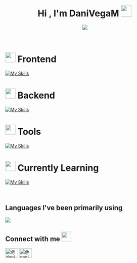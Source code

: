 <h1 align="center">Hi , I'm DaniVegaM <img src="https://media.giphy.com/media/hvRJCLFzcasrR4ia7z/giphy.gif" width="35"></h1>
<p align="center">
  <a href="https://github.com/DenverCoder1/readme-typing-svg"><img src="https://readme-typing-svg.herokuapp.com?font=Time+New+Roman&color=%23C8BE25&size=25&center=true&vCenter=true&width=600&height=100&lines=FullStack+Developer;Computational+Systems+Engineering+Student;self-taught+Programmer;Always+learning+new+things"></a>
</p>

<br>

# <img src = "https://media2.giphy.com/media/QssGEmpkyEOhBCb7e1/giphy.gif?cid=ecf05e47a0n3gi1bfqntqmob8g9aid1oyj2wr3ds3mg700bl&rid=giphy.gif" width = 32px> Frontend
[![My Skills](https://skillicons.dev/icons?i=html,css,sass,js,tailwind,pug&perline=10)](https://skillicons.dev)
# <img src = "https://media2.giphy.com/media/QssGEmpkyEOhBCb7e1/giphy.gif?cid=ecf05e47a0n3gi1bfqntqmob8g9aid1oyj2wr3ds3mg700bl&rid=giphy.gif" width = 32px> Backend
[![My Skills](https://skillicons.dev/icons?i=nodejs,java,c,haskell,mysql&perline=10)](https://skillicons.dev)
# <img src = "https://media2.giphy.com/media/QssGEmpkyEOhBCb7e1/giphy.gif?cid=ecf05e47a0n3gi1bfqntqmob8g9aid1oyj2wr3ds3mg700bl&rid=giphy.gif" width = 32px> Tools
[![My Skills](https://skillicons.dev/icons?i=codepen,discord,figma,git,github,gulp,ai,latex,netlify,npm,postman,powershell,regex,vscode,windows,wordpress&perline=6)](https://skillicons.dev)
# <img src = "https://media2.giphy.com/media/QssGEmpkyEOhBCb7e1/giphy.gif?cid=ecf05e47a0n3gi1bfqntqmob8g9aid1oyj2wr3ds3mg700bl&rid=giphy.gif" width = 32px> Currently Learning
[![My Skills](https://skillicons.dev/icons?i=py,pytorch,laravel,react,mongodb&perline=10)](https://skillicons.dev)

<br>

## Languages I've been primarily using
![](https://github-readme-stats.vercel.app/api/top-langs/?username=DaniVegaM&theme=dark&hide_border=false&include_all_commits=true&count_private=false&layout=compact)

## Connect with me <img src="https://media.giphy.com/media/iY8CRBdQXODJSCERIr/giphy.gif" width="30px">
<a href="https://www.facebook.com/danivegaam" target="blank"><img align="center" src="https://raw.githubusercontent.com/rahuldkjain/github-profile-readme-generator/master/src/images/icons/Social/facebook.svg" alt="@danielvegaam" height="30" width="40" /></a>
<a href="https://www.instagram.com/danielvegaam" target="blank"><img align="center" src="https://raw.githubusercontent.com/rahuldkjain/github-profile-readme-generator/master/src/images/icons/Social/instagram.svg" alt="@danielvegaam" height="30" width="40" /></a>



